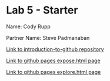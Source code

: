 # Lab 5 - Starter

Name: Cody Rupp

Partner Name: Steve Padmanaban

[Link to introduction-to-github repository](https://github.com/codyprupp/introduction-to-github)

[Link to github pages expose.html page](https://codyprupp.github.io/Lab5_Starter/expose.html)

[Link to github pages explore.html page](https://codyprupp.github.io/Lab5_Starter/explore.html)